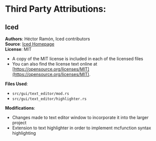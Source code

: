 # Third Party Attributions:
## Iced
**Authors**: Héctor Ramón, Iced contributors
\
**Source**: [Iced Homepage](https://iced.rs/)
\
**License**: MIT
- A copy of the MIT license is included in each of the licensed files
- You can also find the license text online at [https://opensource.org/licenses/MIT](https://opensource.org/licenses/MIT).

**Files Used**:
- `src/gui/text_editor/mod.rs`
- `src/gui/text_editor/highlighter.rs`

**Modifications**:
- Changes made to text editor window to incorporate it into the larger project
- Extension to text highlighter in order to implement mcfunction syntax highlighting